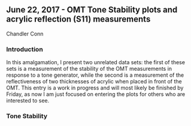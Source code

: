 ## June 22, 2017 - OMT Tone Stability plots and acrylic reflection (S11) measurements
Chandler Conn

### Introduction

In this amalgamation, I present two unrelated data sets: the first of these sets is a measurement of the stability of the OMT measurements in response to a tone generator, while the second is a measurement of the reflectiveness of two thicknesses of acrylic when placed in front of the OMT. This entry is a work in progress and will most likely be finished by Friday, as now I am just focused on entering the plots for others who are interested to see.

### Tone Stability
